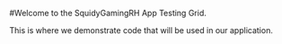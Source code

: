 #Welcome to the SquidyGamingRH App Testing Grid.

This is where we demonstrate code that will be used in our application.
